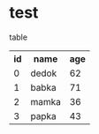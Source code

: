 # test

table
<table><tr><th>id</th><th>name</th><th>age</th>
</tr><tr><td>0</td><td>dedok</td><td>62</td></tr><tr><td>1</td><td>babka</td><td>71</td></tr><tr><td>2</td><td>mamka</td><td>36</td></tr><tr><td>3</td><td>papka</td><td>43</td></tr></table>
